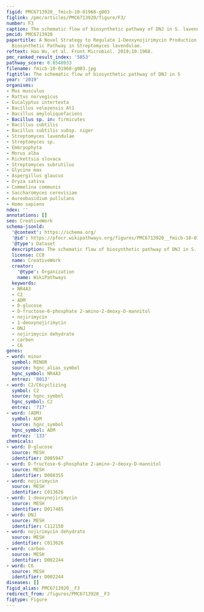 ```yaml
---
figid: PMC6713920__fmicb-10-01968-g003
figlink: /pmc/articles/PMC6713920/figure/F3/
number: F3
caption: The schematic flow of biosynthetic pathway of DNJ in S. lavendulae.
pmcid: PMC6713920
papertitle: A Novel Strategy to Regulate 1-Deoxynojirimycin Production Based on Its
  Biosynthetic Pathway in Streptomyces lavendulae.
reftext: Hao Wu, et al. Front Microbiol. 2019;10:1968.
pmc_ranked_result_index: '5853'
pathway_score: 0.8548933
filename: fmicb-10-01968-g003.jpg
figtitle: The schematic flow of biosynthetic pathway of DNJ in S
year: '2019'
organisms:
- Mus musculus
- Rattus norvegicus
- Eucalyptus intertexta
- Bacillus velezensis At1
- Bacillus amyloliquefaciens
- Bacillus sp. in: firmicutes
- Bacillus subtilis
- Bacillus subtilis subsp. niger
- Streptomyces lavendulae
- Streptomyces sp.
- Embryophyta
- Morus alba
- Rickettsia slovaca
- Streptomyces subrutilus
- Glycine max
- Aspergillus glaucus
- Oryza sativa
- Commelina communis
- Saccharomyces cerevisiae
- Aureobasidium pullulans
- Homo sapiens
ndex: ''
annotations: []
seo: CreativeWork
schema-jsonld:
  '@context': https://schema.org/
  '@id': https://pfocr.wikipathways.org/figures/PMC6713920__fmicb-10-01968-g003.html
  '@type': Dataset
  description: The schematic flow of biosynthetic pathway of DNJ in S. lavendulae.
  license: CC0
  name: CreativeWork
  creator:
    '@type': Organization
    name: WikiPathways
  keywords:
  - NR4A3
  - C2
  - ADM
  - D-glucose
  - D-fructose-6-phosphate 2-amino-2-deoxy-D-mannitol
  - nojirimycin
  - 1-deoxynojirimycin
  - DNJ
  - nojirimycin dehydrate
  - carbon
  - C6
genes:
- word: minor
  symbol: MINOR
  source: hgnc_alias_symbol
  hgnc_symbol: NR4A3
  entrez: '8013'
- word: C2/C6cyclizing
  symbol: C2
  source: hgnc_symbol
  hgnc_symbol: C2
  entrez: '717'
- word: (ADM)
  symbol: ADM
  source: hgnc_symbol
  hgnc_symbol: ADM
  entrez: '133'
chemicals:
- word: D-glucose
  source: MESH
  identifier: D005947
- word: D-fructose-6-phosphate 2-amino-2-deoxy-D-mannitol
  source: MESH
  identifier: D008355
- word: nojirimycin
  source: MESH
  identifier: C013626
- word: 1-deoxynojirimycin
  source: MESH
  identifier: D017485
- word: DNJ
  source: MESH
  identifier: C112150
- word: nojirimycin dehydrate
  source: MESH
  identifier: C013626
- word: carbon
  source: MESH
  identifier: D002244
- word: C6
  source: MESH
  identifier: D002244
diseases: []
figid_alias: PMC6713920__F3
redirect_from: /figures/PMC6713920__F3
figtype: Figure
---
```

